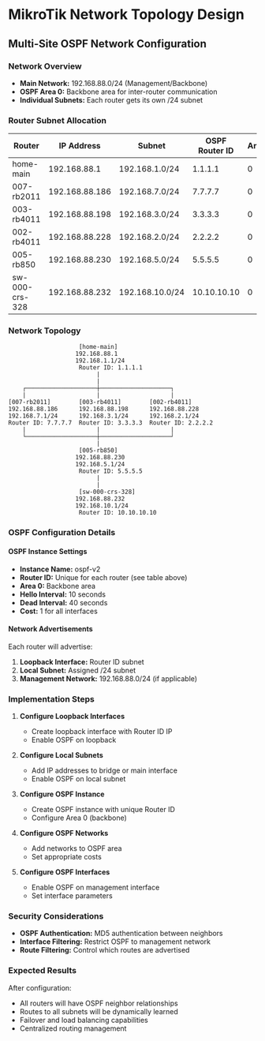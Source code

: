 # MikroTik Network Topology Design
## Multi-Site OSPF Network Configuration

### Network Overview
- **Main Network:** 192.168.88.0/24 (Management/Backbone)
- **OSPF Area 0:** Backbone area for inter-router communication
- **Individual Subnets:** Each router gets its own /24 subnet

### Router Subnet Allocation

| Router | IP Address | Subnet | OSPF Router ID | Area | Description |
|--------|------------|--------|----------------|------|-------------|
| home-main | 192.168.88.1 | 192.168.1.0/24 | 1.1.1.1 | 0 | Main Router (RB5009) |
| 007-rb2011 | 192.168.88.186 | 192.168.7.0/24 | 7.7.7.7 | 0 | Site 007 |
| 003-rb4011 | 192.168.88.198 | 192.168.3.0/24 | 3.3.3.3 | 0 | Site 003 |
| 002-rb4011 | 192.168.88.228 | 192.168.2.0/24 | 2.2.2.2 | 0 | Site 002 |
| 005-rb850 | 192.168.88.230 | 192.168.5.0/24 | 5.5.5.5 | 0 | Site 005 |
| sw-000-crs-328 | 192.168.88.232 | 192.168.10.0/24 | 10.10.10.10 | 0 | Switch/Infrastructure |

### Network Topology

```
                    [home-main]
                   192.168.88.1
                   192.168.1.1/24
                    Router ID: 1.1.1.1
                         |
                         |
    ┌────────────────────┼────────────────────┐
    |                    |                    |
[007-rb2011]        [003-rb4011]        [002-rb4011]
192.168.88.186      192.168.88.198      192.168.88.228
192.168.7.1/24      192.168.3.1/24      192.168.2.1/24
Router ID: 7.7.7.7  Router ID: 3.3.3.3  Router ID: 2.2.2.2
    |                    |                    |
    └────────────────────┼────────────────────┘
                         |
                    [005-rb850]
                   192.168.88.230
                   192.168.5.1/24
                    Router ID: 5.5.5.5
                         |
                         |
                    [sw-000-crs-328]
                   192.168.88.232
                   192.168.10.1/24
                    Router ID: 10.10.10.10
```

### OSPF Configuration Details

#### OSPF Instance Settings
- **Instance Name:** ospf-v2
- **Router ID:** Unique for each router (see table above)
- **Area 0:** Backbone area
- **Hello Interval:** 10 seconds
- **Dead Interval:** 40 seconds
- **Cost:** 1 for all interfaces

#### Network Advertisements
Each router will advertise:
1. **Loopback Interface:** Router ID subnet
2. **Local Subnet:** Assigned /24 subnet
3. **Management Network:** 192.168.88.0/24 (if applicable)

### Implementation Steps

1. **Configure Loopback Interfaces**
   - Create loopback interface with Router ID IP
   - Enable OSPF on loopback

2. **Configure Local Subnets**
   - Add IP addresses to bridge or main interface
   - Enable OSPF on local subnet

3. **Configure OSPF Instance**
   - Create OSPF instance with unique Router ID
   - Configure Area 0 (backbone)

4. **Configure OSPF Networks**
   - Add networks to OSPF area
   - Set appropriate costs

5. **Configure OSPF Interfaces**
   - Enable OSPF on management interface
   - Set interface parameters

### Security Considerations

- **OSPF Authentication:** MD5 authentication between neighbors
- **Interface Filtering:** Restrict OSPF to management network
- **Route Filtering:** Control which routes are advertised

### Expected Results

After configuration:
- All routers will have OSPF neighbor relationships
- Routes to all subnets will be dynamically learned
- Failover and load balancing capabilities
- Centralized routing management
